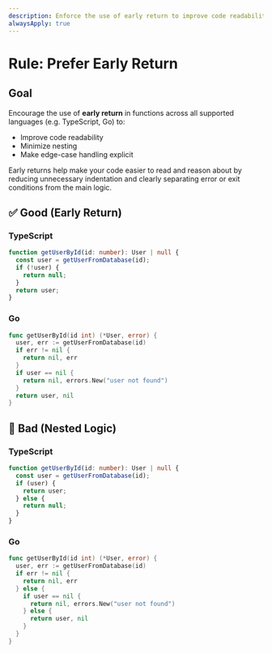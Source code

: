```yaml
---
description: Enforce the use of early return to improve code readability and reduce nesting.
alwaysApply: true
---
```


# Rule: Prefer Early Return

## Goal

Encourage the use of **early return** in functions across all supported languages (e.g. TypeScript, Go) to:

* Improve code readability
* Minimize nesting
* Make edge-case handling explicit

Early returns help make your code easier to read and reason about by reducing unnecessary indentation and clearly separating error or exit conditions from the main logic.

## ✅ Good (Early Return)

### TypeScript

```ts
function getUserById(id: number): User | null {
  const user = getUserFromDatabase(id);
  if (!user) {
    return null;
  }
  return user;
}
```

### Go

```go
func getUserById(id int) (*User, error) {
  user, err := getUserFromDatabase(id)
  if err != nil {
    return nil, err
  }
  if user == nil {
    return nil, errors.New("user not found")
  }
  return user, nil
}
```

## 🚫 Bad (Nested Logic)

### TypeScript

```ts
function getUserById(id: number): User | null {
  const user = getUserFromDatabase(id);
  if (user) {
    return user;
  } else {
    return null;
  }
}
```

### Go

```go
func getUserById(id int) (*User, error) {
  user, err := getUserFromDatabase(id)
  if err != nil {
    return nil, err
  } else {
    if user == nil {
      return nil, errors.New("user not found")
    } else {
      return user, nil
    }
  }
}
```

